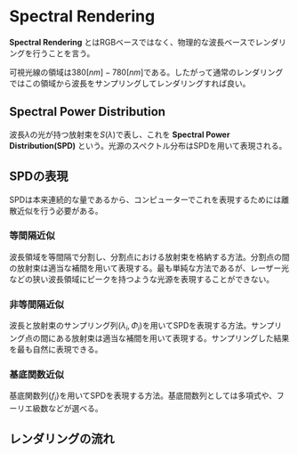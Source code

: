 # Spectral Rendering
**Spectral Rendering** とはRGBベースではなく、物理的な波長ベースでレンダリングを行うことを言う。

可視光線の領域は$380[nm] - 780[nm]$である。したがって通常のレンダリングではこの領域から波長をサンプリングしてレンダリングすれば良い。

## Spectral Power Distribution
波長$\lambda$の光が持つ放射束を$S(\lambda)$で表し、これを **Spectral Power Distribution(SPD)** という。光源のスペクトル分布はSPDを用いて表現される。

## SPDの表現
SPDは本来連続的な量であるから、コンピューターでこれを表現するためには離散近似を行う必要がある。

### 等間隔近似
波長領域を等間隔で分割し、分割点における放射束を格納する方法。分割点の間の放射束は適当な補間を用いて表現する。最も単純な方法であるが、レーザー光などの狭い波長領域にピークを持つような光源を表現することができない。

### 非等間隔近似
波長と放射束のサンプリング列$(\lambda_i, \Phi_i)$を用いてSPDを表現する方法。サンプリング点の間にある放射束は適当な補間を用いて表現する。サンプリングした結果を最も自然に表現できる。

### 基底関数近似
基底関数列$\{f_i\}$を用いてSPDを表現する方法。基底間数列としては多項式や、フーリエ級数などが選べる。

## レンダリングの流れ
